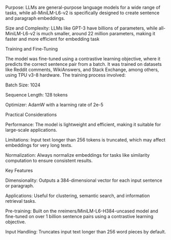 Purpose: LLMs are general-purpose language models for a wide range of tasks, while all-MiniLM-L6-v2 is specifically designed to create sentence and paragraph embeddings. 

Size and Complexity: LLMs like GPT-3 have billions of parameters, while all-MiniLM-L6-v2 is much smaller, around 22 million parameters, making it faster and more efficient for embedding task

Training and Fine-Tuning

The model was fine-tuned using a contrastive learning objective, where it predicts the correct sentence pair from a batch. It was trained on datasets like Reddit comments, WikiAnswers, and Stack Exchange, among others, using TPU v3-8 hardware. The training process involved:

Batch Size: 1024

Sequence Length: 128 tokens

Optimizer: AdamW with a learning rate of 2e-5

Practical Considerations

Performance: The model is lightweight and efficient, making it suitable for large-scale applications.

Limitations: Input text longer than 256 tokens is truncated, which may affect embeddings for very long texts.

Normalization: Always normalize embeddings for tasks like similarity computation to ensure consistent results.

Key Features

Dimensionality: Outputs a 384-dimensional vector for each input sentence or paragraph.

Applications: Useful for clustering, semantic search, and information retrieval tasks.

Pre-training: Built on the nreimers/MiniLM-L6-H384-uncased model and fine-tuned on over 1 billion sentence pairs using a contrastive learning objective.

Input Handling: Truncates input text longer than 256 word pieces by default.